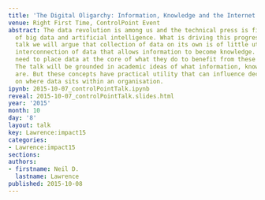 ```yaml
---
title: 'The Digital Oligarchy: Information, Knowledge and the Internet Era'
venue: Right First Time, ControlPoint Event
abstract: The data revolution is among us and the technical press is filled with stories
  of big data and artificial intelligence. What is driving this progress? In this
  talk we will argue that collection of data on its own is of little utility, it is
  interconnection of data that allows information to become knowledge. Businesses
  need to place data at the core of what they do to benefit from these techniques.
  The talk will be grounded in academic ideas of what information, knowledge and data
  are. But these concepts have practical utility that can influence decision making
  on where data sits within an organisation.
ipynb: 2015-10-07_controlPointTalk.ipynb
reveal: 2015-10-07_controlPointTalk.slides.html
year: '2015'
month: 10
day: '8'
layout: talk
key: Lawrence:impact15
categories:
- Lawrence:impact15
sections: 
authors:
- firstname: Neil D.
  lastname: Lawrence
published: 2015-10-08
---
```


